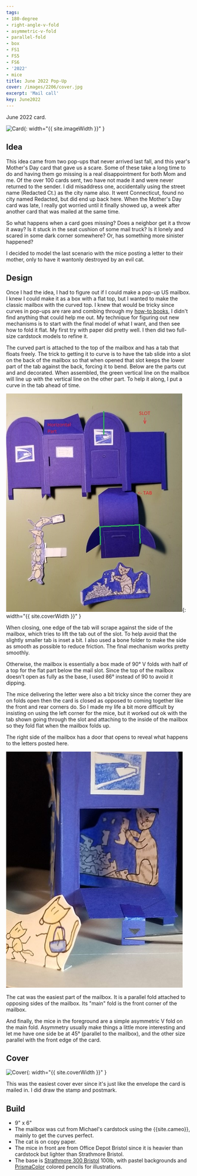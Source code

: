 ```yaml
---
tags:
- 180-degree
- right-angle-v-fold
- asymmetric-v-fold
- parallel-fold
- box
- FS1
- FS5
- FS6
- '2022'
- mice
title: June 2022 Pop-Up
cover: /images/2206/cover.jpg
excerpt: 'Mail call'
key: June2022
---
```

June 2022 card.

![Card]({{site.baseurl}}/images/2206/22June.gif){: width="{{ site.imageWidth }}" }

## Idea

This idea came from two pop-ups that never arrived last fall, and this year's Mother's Day card that gave us a scare. Some of these take a long time to do and having them go missing is a real disappointment for both Mom and me. Of the over 100 cards sent, two have not made it and were never returned to the sender. I did misaddress one, accidentally using the street name (Redacted Ct.) as the city name also. It went Connecticut, found no city named Redacted, but did end up back here. When the Mother's Day card was late, I really got worried until it finally showed up, a week after another card that was mailed at the same time.

So what happens when a card goes missing? Does a neighbor get it a throw it away? Is it stuck in the seat cushion of some mail truck? Is it lonely and scared in some dark corner somewhere? Or, has something more sinister happened?

I decided to model the last scenario with the mice posting a letter to their mother, only to have it wantonly destroyed by an evil cat.

## Design

Once I had the idea, I had to figure out if I could make a pop-up US mailbox. I knew I could make it as a box with a flat top, but I wanted to make the classic mailbox with the curved top. I knew that would be tricky since curves in pop-ups are rare and combing through my [how-to books](/books.html#how-tos), I didn't find anything that could help me out. My technique for figuring out new mechanisms is to start with the final model of what I want, and then see how to fold it flat. My first try with paper did pretty well. I then did two full-size cardstock models to refine it.

The curved part is attached to the top of the mailbox and has a tab that floats freely. The trick to getting it to curve is to have the tab slide into a slot on the back of the mailbox so that when opened that slot keeps the lower part of the tab against the back, forcing it to bend. Below are the parts cut and and decorated. When assembled, the green vertical line on the mailbox will line up with the vertical line on the other part. To help it along, I put a curve in the tab ahead of time.

![JuneCardParts](/images/2206/parts.jpg){: width="{{ site.coverWidth }}" }

When closing, one edge of the tab will scrape against the side of the mailbox, which tries to lift the tab out of the slot. To help avoid that the slightly smaller tab is inset a bit. I also used a bone folder to make the side as smooth as possible to reduce friction. The final mechanism works pretty smoothly.

Otherwise, the mailbox is essentially a box made of 90&deg; V folds with half of a top for the flat part below the mail slot. Since the top of the mailbox doesn't open as fully as the base, I used 86&deg; instead of 90 to avoid it dipping.

The mice delivering the letter were also a bit tricky since the corner they are on folds open then the card is closed as opposed to coming together like the front and rear corners do. So I made my life a bit more difficult by insisting on using the left corner for the mice, but it worked out ok with the tab shown going through the slot and attaching to the inside of the mailbox so they fold flat when the mailbox folds up.

The right side of the mailbox has a door that opens to reveal what happens to the letters posted here.

![Cat Tearing up letters](/images/2206/inside.jpg)

The cat was the easiest part of the mailbox. It is a parallel fold attached to opposing sides of the mailbox. Its "main" fold is the front corner of the mailbox.

And finally, the mice in the foreground are a simple asymmetric V fold on the main fold. Asymmetry usually make things a little more interesting and let me have one side be at 45&deg; (parallel to the mailbox), and the other size parallel with the front edge of the card.

## Cover

![Cover]({{site.baseurl}}{{page.cover}}){: width="{{ site.coverWidth }}" }

This was the easiest cover ever since it's just like the envelope the card is mailed in. I did draw the stamp and postmark.

## Build

- 9" x 6"
- The mailbox was cut from Michael's cardstock using the {{site.cameo}}, mainly to get the curves perfect.
- The cat is on copy paper.
- The mice in front are from Office Depot Bristol since it is heavier than cardstock but lighter than Strathmore Bristol.
- The base is [Strathmore 300 Bristol](/supplies.html#strathmore-300-bristol) 100lb, with pastel backgrounds and [PrismaColor](/supplies.html#prismacolor-colored-pencils) colored pencils for illustrations.
